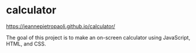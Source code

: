 # calculator

https://jeannepietropaoli.github.io/calculator/

The goal of this project is to make an on-screen calculator using JavaScript, HTML, and CSS.
